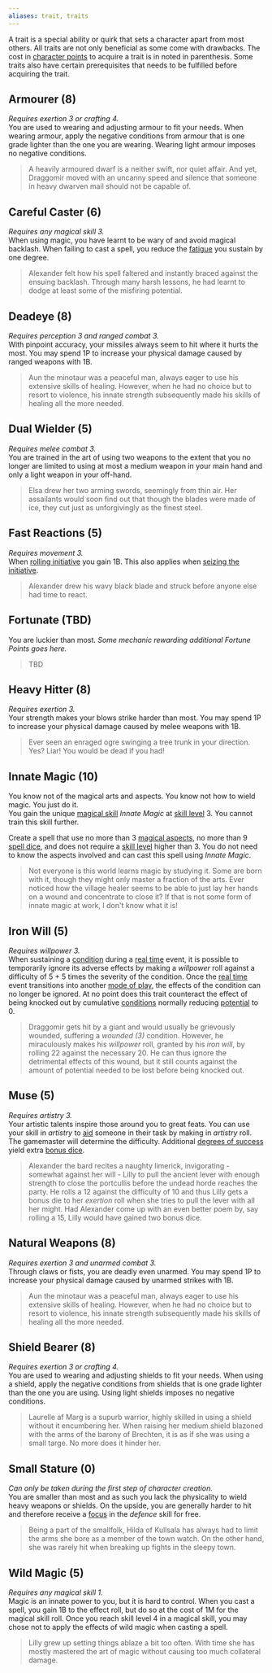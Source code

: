 ```yaml
---
aliases: trait, traits
---
```

   
A trait is a special ability or quirk that sets a character apart from most others. All traits are not only beneficial as some come with drawbacks. The cost in [character points](../Character%20Options/Character%20Points.md) to acquire a trait is in noted in parenthesis. Some traits also have certain prerequisites that needs to be fulfilled before acquiring the trait.   
   
## Armourer (8)   
_Requires exertion 3 or crafting 4._   
You are used to wearing and adjusting armour to fit your needs. When wearing armour, apply the negative conditions from armour that is one grade lighter than the one you are wearing. Wearing light armour imposes no negative conditions.   
   
> A heavily armoured dwarf is a neither swift, nor quiet affair. And yet, Draggomir moved with an uncanny speed and silence that someone in heavy dwarven mail should not be capable of.    
   
## Careful Caster (6)   
_Requires any magical skill 3._   
When using magic, you have learnt to be wary of and avoid magical backlash. When failing to cast a spell, you reduce the [fatigue](../Conditions/Fatigue.md) you sustain by one degree.   
   
> Alexander felt how his spell faltered and instantly braced against the ensuing backlash. Through many harsh lessons, he had learnt to dodge at least some of the misfiring potential.   
   
## Deadeye (8)   
_Requires perception 3 and ranged combat 3._   
With pinpoint accuracy, your missiles always seem to hit where it hurts the most. You may spend 1P to increase your physical damage caused by ranged weapons with 1B.   
   
> Aun the minotaur was a peaceful man, always eager to use his extensive skills of healing. However, when he had no choice but to resort to violence, his innate strength subsequently made his skills of healing all the more needed.   
   
## Dual Wielder (5)   
_Requires melee combat 3._   
You are trained in the art of using two weapons to the extent that you no longer are limited to using at most a medium weapon in your main hand and only a light weapon in your off-hand.   
   
> Elsa drew her two arming swords, seemingly from thin air. Her assailants would soon find out that though the blades were made of ice, they cut just as unforgivingly as the finest steel.   
   
## Fast Reactions (5)   
_Requires movement 3._   
When [rolling initiative](../Game%20Modes/Rolling%20Initiative.md) you gain 1B. This also applies when [seizing the initiative](../Game%20Modes/Rolling%20Initiative.md).    
   
> Alexander drew his wavy black blade and struck before anyone else had time to react.   
   
## Fortunate (TBD)   
You are luckier than most. _Some mechanic rewarding additional Fortune Points goes here._   
   
> TBD   
   
## Heavy Hitter (8)   
_Requires exertion 3._   
Your strength makes your blows strike harder than most. You may spend 1P to increase your physical damage caused by melee weapons with 1B.   
   
> Ever seen an enraged ogre swinging a tree trunk in your direction. Yes? Liar! You would be dead if you had!   
   
## Innate Magic (10)   
You know not of the magical arts and aspects. You know not how to wield magic. You just do it.   
You gain the unique [magical skill](../Skills/Magical%20Skills.md) _Innate Magic_ at [skill level](../Skills/Skill%20Level.md) 3. You cannot train this skill further.   
   
Create a spell that use no more than 3 [magical aspects](../Skills/Magical%20Skills.md), no more than 9 [spell dice](../Magic/Spell%20Dice.md), and does not require a [skill level](../Skills/Skill%20Level.md) higher than 3. You do not need to know the aspects involved and can cast this spell using _Innate Magic_.   
   
> Not everyone is this world learns magic by studying it. Some are born with it, though they might only master a fraction of the arts. Ever noticed how the village healer seems to be able to just lay her hands on a wound and concentrate to close it? If that is not some form of innate magic at work, I don't know what it is!   
   
## Iron Will (5)   
_Requires willpower 3._   
When sustaining a [condition](../Conditions/Conditions.md) during a [real time](../Game%20Modes/Real%20Time.md) event, it is possible to temporarily ignore its adverse effects by making a _willpower_ roll against a difficulty of 5 + 5 times the severity of the condition. Once the [real time](../Game%20Modes/Real%20Time.md) event transitions into another [mode of play](../Game%20Modes/Modes%20of%20Play.md), the effects of the condition can no longer be ignored. At no point does this trait counteract the effect of being knocked out by cumulative [conditions](../Conditions/Conditions.md) normally reducing [potential](../Rolling%20Dice/Potential.md) to 0.   
   
> Draggomir gets hit by a giant and would usually be grievously wounded, suffering a _wounded (3)_ condition. However, he miraculously makes his _willpower_ roll, granted by his _iron will_, by rolling 22 against the necessary 20. He can thus ignore the detrimental effects of this wound, but it still counts against the amount of potential needed to be lost before being knocked out.    
   
## Muse (5)   
_Requires artistry 3._   
Your artistic talents inspire those around you to great feats. You can use your skill in _artistry_ to [aid](../Rolling%20Dice/Aid.md) someone in their task by making in _artistry_ roll. The gamemaster will determine the difficulty. Additional [degrees of success](/not_created.md) yield extra [bonus dice](../Rolling%20Dice/Bonus%20Dice.md).   
   
> Alexander the bard recites a naughty limerick, invigorating - somewhat against her will - Lilly to pull the ancient lever with enough strength to close the portcullis before the undead horde reaches the party. He rolls a 12 against the difficulty of 10 and thus Lilly gets a bonus die to her _exertion_ roll when she tries to pull the lever with all her might. Had Alexander come up with an even better poem by, say rolling a 15, Lilly would have gained two bonus dice.    
   
## Natural Weapons (8)   
_Requires exertion 3 and unarmed combat 3._   
Through claws or fists, you are deadly even unarmed. You may spend 1P to increase your physical damage caused by unarmed strikes with 1B.   
   
> Aun the minotaur was a peaceful man, always eager to use his extensive skills of healing. However, when he had no choice but to resort to violence, his innate strength subsequently made his skills of healing all the more needed.   
   
## Shield Bearer (8)   
_Requires exertion 3 or crafting 4._   
You are used to wearing and adjusting shields to fit your needs. When using a shield, apply the negative conditions from shields that is one grade lighter than the one you are using. Using light shields imposes no negative conditions.   
   
> Laurelle af Marg is a supurb warrior, highly skilled in using a shield without it encumbering her. When raising her medium shield blazoned with the arms of the barony of Brechten, it is as if she was using a small targe. No more does it hinder her.   
   
## Small Stature (0)   
_Can only be taken during the first step of character creation._   
You are smaller than most and as such you lack the physicality to wield heavy weapons or shields. On the upside, you are generally harder to hit and therefore receive a [focus](../Character%20Options/Foci.md) in the _defence_ skill for free.   
   
> Being a part of the smallfolk, Hilda of Kullsala has always had to limit the arms she bore as a member of the town watch. On the other hand, she was rarely hit when breaking up fights in the sleepy town.    
   
## Wild Magic (5)   
_Requires any magical skill 1._   
Magic is an innate power to you, but it is hard to control. When you cast a spell, you gain 1B to the effect roll, but do so at the cost of 1M for the magical skill roll. Once you reach skill level 4 in a magical skill, you may chose not to apply the effects of wild magic when casting a spell.   
   
> Lilly grew up setting things ablaze a bit too often. With time she has mostly mastered the art of magic without causing too much collateral damage.